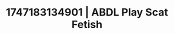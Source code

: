 ---
categories:
- Dirty inner voice
- Femme domination
- Respectful sex
- Self-pleasure
- Real amateur
image: /assets/images/1747183134901.jpg
layout: post
seo:
  description: Featured content with sensual Scat Fetish, ABDL Play. HD images available.
  keywords: Scat Fetish, ABDL Play
  og_image: /assets/images/1747183134901.jpg
  schema_type: VisualArtwork
tags:
- ABDL Play
- '#1747183134901'
- Scat Fetish
title: 1747183134901 | ABDL Play Scat Fetish
---